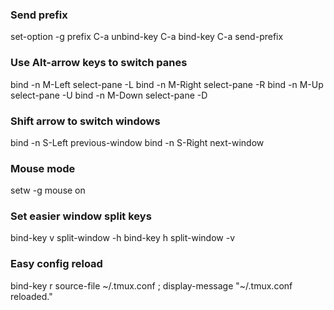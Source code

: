 ### Send prefix
set-option -g prefix C-a
unbind-key C-a
bind-key C-a send-prefix
 
### Use Alt-arrow keys to switch panes
bind -n M-Left select-pane -L
bind -n M-Right select-pane -R
bind -n M-Up select-pane -U
bind -n M-Down select-pane -D
 
### Shift arrow to switch windows
bind -n S-Left previous-window
bind -n S-Right next-window
 
### Mouse mode
setw -g mouse on
 
### Set easier window split keys
bind-key v split-window -h
bind-key h split-window -v
 
### Easy config reload
bind-key r source-file ~/.tmux.conf \; display-message "~/.tmux.conf reloaded."
